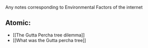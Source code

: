 Any notes corresponding to Environmental Factors of the internet

## Atomic:
- [[The Gutta Percha tree dilemma]]
- [[What was the Gutta percha tree]]